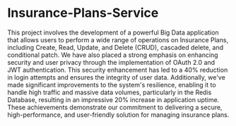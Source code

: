 # Insurance-Plans-Service

This project involves the development of a powerful Big Data application that allows users to perform a wide range of operations on Insurance Plans, including Create, Read, Update, and Delete (CRUD), cascaded delete, and conditional patch. We have also placed a strong emphasis on enhancing security and user privacy through the implementation of OAuth 2.0 and JWT authentication. This security enhancement has led to a 40% reduction in login attempts and ensures the integrity of user data. Additionally, we've made significant improvements to the system's resilience, enabling it to handle high traffic and massive data volumes, particularly in the Redis Database, resulting in an impressive 20% increase in application uptime. These achievements demonstrate our commitment to delivering a secure, high-performance, and user-friendly solution for managing insurance plans.
